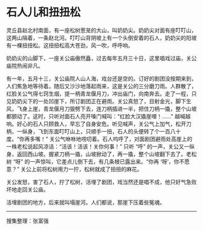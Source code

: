 # 石人儿和扭扭松

灵丘县赵北村南面，有一座松树葱茏的大山，叫奶奶尖。奶奶尖对面有座叮叮山，这两山隔着，一条赵北河。叮叮山背阴坡上有一个头倒安着的石人，奶奶尖的阳坡有一棵扭扭松。这扭扭松高大苍劲，风一吹，呼呼响。

奶奶尖的山脚下，一座关公庙傲然矗，过去每年五月三十日，这里唱戏过庙，关公庙院热闹非凡。

有一年，五月十三，关公庙院人山人海，戏台还是空的。订好的剧团没按期来到，人们焦急地等待着。随后又沙沙地落起雨来，这是关公的三分磨刀雨。人群散了，红脸关公气得七窍生烟，提一柄青龙偃月刀，冲出庙门，向南奔去。走了一程，只见奶奶尖下的一处凹崖下，所订剧团正在避雨。关公真怒了，目射金光，脚下生风，飞身上崖，青龙偃月刀狠劈下去，连刀柄插进一半，把住刀柄一撬，整个山坡都颤动了。这时，只听对面石人亮开嗓门喊叫：“红脸大汉撬崖哩！……” 越喊越响。好心的石人只顾救人，早忘了自身安危。听见喊声，关公气上加气，松开刀柄，一纵身，飞到东面叮叮山上，只顺手一扭，石人的头便转了个一百八十度。“你再多嘴！” 关公气咻咻地唠叨着。石人呜呼了，对面剧团避雨处高崖上的一株老松说起风凉话：“活该！活该！关你何事！” 只听 “呼” 的一声，关公又一纵身，返回西山坡。握紧刀柄一撬，山坡掀动了，再一撬，整个山坡翻下去了。老松树 “呀” 的一声惊叫，它差点儿倒下去，有几条根已露出来。“你再 ‘呀’，你不愿意？” 关公上前将松树用力一拧，松树就成了扭扭的麻花。

关公发怒，害了石人，拧了松树，活埋了剧团，戏当然还是唱不成，他只好气急败坏地走回关公庙。

活埋剧团的地方，后来就叫塌崖河。人们都说，那崖下压着些冤魂。

---

搜集整理：张富强
